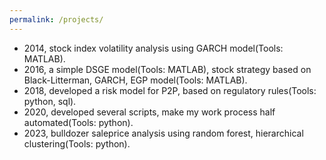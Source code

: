 ```yaml
---
permalink: /projects/
---
```

<!--- 2012.7-2013.9, Financing plan design, aiming to raise enough money for a milk company from establishing to operating, with a leverage ratio more than 1:10. The plan begins with registering a limited corporation in tax heaven, set up a bet-on agreement between company owner and privately offered funds, which is completed by private placement. Another part of funds is raised by mortgage of future revenue of products, leveraged lease on production line, convertible bonds, syndicated loan, etc. The plan also take currency arrangement into consideration to take advantage of currency volatility. Waaaaay simpler than real financing plan.
-->
- 2014, stock index volatility analysis using GARCH model(Tools: MATLAB).
- 2016, a simple DSGE model(Tools: MATLAB), stock strategy based on Black-Litterman, GARCH, EGP model(Tools: MATLAB).
- 2018, developed a risk model for P2P, based on regulatory rules(Tools: python, sql).
- 2020, developed several scripts, make my work process half automated(Tools: python).
- 2023, bulldozer saleprice analysis using random forest, hierarchical clustering(Tools: python).
<!---Please refer to [my repositories](https://github.com/scienceunivers).
-->
